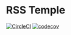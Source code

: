 # RSS Temple

[![CircleCI](https://dl.circleci.com/status-badge/img/gh/murrple-1/rss_temple/tree/master.svg?style=svg)](https://dl.circleci.com/status-badge/redirect/gh/murrple-1/rss_temple/tree/master) [![codecov](https://codecov.io/gh/murrple-1/rss_temple/branch/master/graph/badge.svg)](https://codecov.io/gh/murrple-1/rss_temple)
